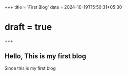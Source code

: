 +++
title = 'First Blog'
date = 2024-10-19T15:50:31+05:30
# draft = true
+++

## Hello, This is my first blog

Since this is my first blog

